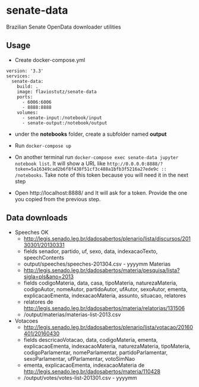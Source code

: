 # senate-data
Brazilian Senate OpenData downloader utilities

## Usage

* Create docker-compose.yml
```
version: '3.3'
services:
  senate-data:
    build: .
    image: flaviostutz/senate-data
    ports:
      - 6006:6006
      - 8888:8888
    volumes:
      - senate-input:/notebook/input
      - senate-output:/notebook/output
```

* under the **notebooks** folder, create a subfolder named **output**

* Run ```docker-compose up```

* On another terminal run `docker-compose exec senate-data jupyter notebook list`. It will show a URL like `http://0.0.0.0:8888/?token=5a16349cad2b6f8f438f51cf3c488a1bfb3f5216a27ede9c :: /notebooks`. Take note of this token because you will need it in the next step

* Open http://localhost:8888/ and It will ask for a token. Provide the one you copied from the previous step.

## Data downloads

* Speeches OK
  * http://legis.senado.leg.br/dadosabertos/plenario/lista/discursos/20130301/20130331
  * fields senador, partido, uf, sexo, data, indexacaoTexto, speechContents
  * output/speeches/speeches-201304.csv - yyyymm
  Materias
  * http://legis.senado.leg.br/dadosabertos/materia/pesquisa/lista?sigla=pls&ano=2013
  * fields codigoMateria, data, casa, tipoMateria, naturezaMateria, codigoAutor, nomeAutor, partidoAutor, ufAutor, sexoAutor, ementa, explicacaoEmenta, indexacaoMateria, assunto, situacao, relatores
  * relatores de http://legis.senado.leg.br/dadosabertos/materia/relatorias/131506
  * /output/materias/materias-list-2013.csv
* Votacoes
  * http://legis.senado.leg.br/dadosabertos/plenario/lista/votacao/20160401/20160430
  * fields descricaoVotacao, data, codigoMateria, ementa, explicacaoEmenta, indexacaoMateria, naturezaMateria, tipoMateria, codigoParlamentar, nomeParlamentar, partidoParlamentar, sexoParlamentar, ufParlamentar, votoSimNao
  * ementa, explicacaoEmenta, indexacaoMateria de http://legis.senado.leg.br/dadosabertos/materia/110428
  * /output/votes/votes-list-201301.csv - yyyymm
